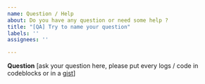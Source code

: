 ```yaml
---
name: Question / Help
about: Do you have any question or need some help ?
title: "[QA] Try to name your question"
labels: ''
assignees: ''

---
```


**Question**
[ask your question here, please put every logs / code in codeblocks or in a [gist](https://gist.github.com/)]
